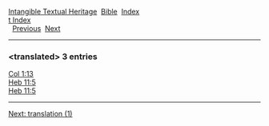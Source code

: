 [Intangible Textual Heritage](../../index)  [Bible](../index) 
[Index](index)   
[t Index](_t_)  
  [Previous](c11734)  [Next](c11736) 

------------------------------------------------------------------------

### &lt;translated&gt; 3 entries

[Col 1:13](../kjv/col001.htm#013)  
[Heb 11:5](../kjv/heb011.htm#005)  
[Heb 11:5](../kjv/heb011.htm#005)  

------------------------------------------------------------------------

[Next: translation (1)](c11736)
